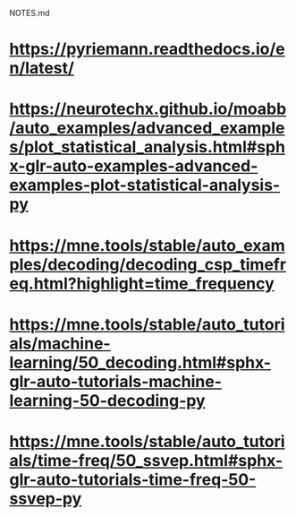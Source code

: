 NOTES.md

# https://pyriemann.readthedocs.io/en/latest/
# https://neurotechx.github.io/moabb/auto_examples/advanced_examples/plot_statistical_analysis.html#sphx-glr-auto-examples-advanced-examples-plot-statistical-analysis-py

# https://mne.tools/stable/auto_examples/decoding/decoding_csp_timefreq.html?highlight=time_frequency

# https://mne.tools/stable/auto_tutorials/machine-learning/50_decoding.html#sphx-glr-auto-tutorials-machine-learning-50-decoding-py

# https://mne.tools/stable/auto_tutorials/time-freq/50_ssvep.html#sphx-glr-auto-tutorials-time-freq-50-ssvep-py